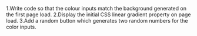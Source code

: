 1.Write code so that the colour inputs match the background generated on the first page load.
2.Display the initial CSS linear gradient property on page load.
3.Add a random button which generates two random numbers for the color inputs.
